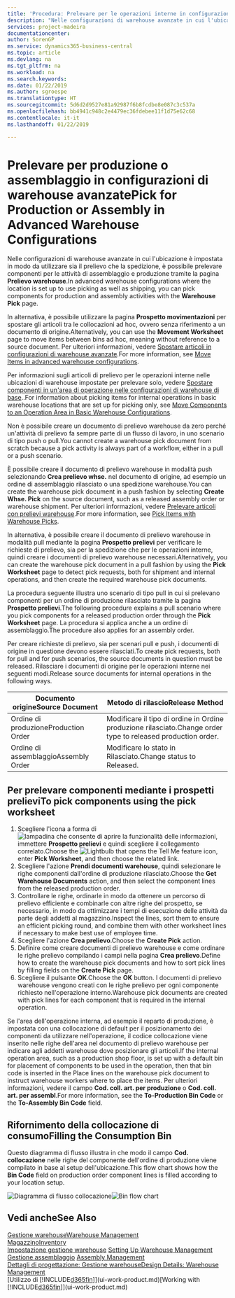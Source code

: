 ```yaml
---
title: 'Procedura: Prelevare per le operazioni interne in configurazioni di warehouse avanzate | Documenti Microsoft'
description: "Nelle configurazioni di warehouse avanzate in cui l'ubicazione è impostata in modo da utilizzare sia il prelievo che la spedizione, è possibile prelevare componenti per le attività di assemblaggio e produzione tramite la pagina **Prelievo warehouse**."
services: project-madeira
documentationcenter: 
author: SorenGP
ms.service: dynamics365-business-central
ms.topic: article
ms.devlang: na
ms.tgt_pltfrm: na
ms.workload: na
ms.search.keywords: 
ms.date: 01/22/2019
ms.author: sgroespe
ms.translationtype: HT
ms.sourcegitcommit: 5d6d2d9527e81a92987f6b8fcdbe8e087c3c537a
ms.openlocfilehash: bb4941c948c2e4479ec36fdebee11f1d75e62c68
ms.contentlocale: it-it
ms.lasthandoff: 01/22/2019

---
```

# <a name="pick-for-production-or-assembly-in-advanced-warehouse-configurations"></a><span data-ttu-id="77210-103">Prelevare per produzione o assemblaggio in configurazioni di warehouse avanzate</span><span class="sxs-lookup"><span data-stu-id="77210-103">Pick for Production or Assembly in Advanced Warehouse Configurations</span></span>
<span data-ttu-id="77210-104">Nelle configurazioni di warehouse avanzate in cui l'ubicazione è impostata in modo da utilizzare sia il prelievo che la spedizione, è possibile prelevare componenti per le attività di assemblaggio e produzione tramite la pagina **Prelievo warehouse**.</span><span class="sxs-lookup"><span data-stu-id="77210-104">In advanced warehouse configurations where the location is set up to use picking as well as shipping, you can pick components for production and assembly activities with the **Warehouse Pick** page.</span></span>  

<span data-ttu-id="77210-105">In alternativa, è possibile utilizzare la pagina **Prospetto movimentazioni** per spostare gli articoli tra le collocazioni ad hoc, ovvero senza riferimento a un documento di origine.</span><span class="sxs-lookup"><span data-stu-id="77210-105">Alternatively, you can use the **Movement Worksheet** page to move items between bins ad hoc, meaning without reference to a source document.</span></span> <span data-ttu-id="77210-106">Per ulteriori informazioni, vedere [Spostare articoli in configurazioni di warehouse avanzate](warehouse-how-to-move-items-in-advanced-warehousing.md).</span><span class="sxs-lookup"><span data-stu-id="77210-106">For more information, see [Move Items in advanced warehouse configurations](warehouse-how-to-move-items-in-advanced-warehousing.md).</span></span>  

<span data-ttu-id="77210-107">Per informazioni sugli articoli di prelievo per le operazioni interne nelle ubicazioni di warehouse impostate per prelevare solo, vedere [Spostare componenti in un'area di operazione nelle configurazioni di warehouse di base](warehouse-how-to-move-components-to-an-operation-area-in-basic-warehousing.md)..</span><span class="sxs-lookup"><span data-stu-id="77210-107">For information about picking items for internal operations in basic warehouse locations that are set up for picking only, see [Move Components to an Operation Area in Basic Warehouse Configurations](warehouse-how-to-move-components-to-an-operation-area-in-basic-warehousing.md).</span></span>  

<span data-ttu-id="77210-108">Non è possibile creare un documento di prelievo warehouse da zero perché un'attività di prelievo fa sempre parte di un flusso di lavoro, in uno scenario di tipo push o pull.</span><span class="sxs-lookup"><span data-stu-id="77210-108">You cannot create a warehouse pick document from scratch because a pick activity is always part of a workflow, either in a pull or a push scenario.</span></span>  

<span data-ttu-id="77210-109">È possibile creare il documento di prelievo warehouse in modalità push selezionando **Crea prelievo whse.** nel documento di origine, ad esempio un ordine di assemblaggio rilasciato o una spedizione warehouse.</span><span class="sxs-lookup"><span data-stu-id="77210-109">You can create the warehouse pick document in a push fashion by selecting **Create Whse. Pick** on the source document, such as a released assembly order or warehouse shipment.</span></span> <span data-ttu-id="77210-110">Per ulteriori informazioni, vedere [Prelevare articoli con prelievi warehouse](warehouse-how-to-pick-items-for-warehouse-shipment.md).</span><span class="sxs-lookup"><span data-stu-id="77210-110">For more information, see [Pick Items with Warehouse Picks](warehouse-how-to-pick-items-for-warehouse-shipment.md).</span></span>  

<span data-ttu-id="77210-111">In alternativa, è possibile creare il documento di prelievo warehouse in modalità pull mediante la pagina **Prospetto prelievi** per verificare le richieste di prelievo, sia per la spedizione che per le operazioni interne, quindi creare i documenti di prelievo warehouse necessari.</span><span class="sxs-lookup"><span data-stu-id="77210-111">Alternatively, you can create the warehouse pick document in a pull fashion by using the **Pick Worksheet** page to detect pick requests, both for shipment and internal operations, and then create the required warehouse pick documents.</span></span>  

<span data-ttu-id="77210-112">La procedura seguente illustra uno scenario di tipo pull in cui si prelevano componenti per un ordine di produzione rilasciato tramite la pagina **Prospetto prelievi**.</span><span class="sxs-lookup"><span data-stu-id="77210-112">The following procedure explains a pull scenario where you pick components for a released production order through the **Pick Worksheet** page.</span></span> <span data-ttu-id="77210-113">La procedura si applica anche a un ordine di assemblaggio.</span><span class="sxs-lookup"><span data-stu-id="77210-113">The procedure also applies for an assembly order.</span></span>  

<span data-ttu-id="77210-114">Per creare richieste di prelievo, sia per scenari pull e push, i documenti di origine in questione devono essere rilasciati.</span><span class="sxs-lookup"><span data-stu-id="77210-114">To create pick requests, both for pull and for push scenarios, the source documents in question must be released.</span></span> <span data-ttu-id="77210-115">Rilasciare i documenti di origine per le operazioni interne nei seguenti modi.</span><span class="sxs-lookup"><span data-stu-id="77210-115">Release source documents for internal operations in the following ways.</span></span>  

|<span data-ttu-id="77210-116">Documento origine</span><span class="sxs-lookup"><span data-stu-id="77210-116">Source Document</span></span>|<span data-ttu-id="77210-117">Metodo di rilascio</span><span class="sxs-lookup"><span data-stu-id="77210-117">Release Method</span></span>|  
|---------------------|--------------------|  
|<span data-ttu-id="77210-118">Ordine di produzione</span><span class="sxs-lookup"><span data-stu-id="77210-118">Production Order</span></span>|<span data-ttu-id="77210-119">Modificare il tipo di ordine in Ordine produzione rilasciato.</span><span class="sxs-lookup"><span data-stu-id="77210-119">Change order type to released production order.</span></span>|  
|<span data-ttu-id="77210-120">Ordine di assemblaggio</span><span class="sxs-lookup"><span data-stu-id="77210-120">Assembly Order</span></span>|<span data-ttu-id="77210-121">Modificare lo stato in Rilasciato.</span><span class="sxs-lookup"><span data-stu-id="77210-121">Change status to Released.</span></span>|  

## <a name="to-pick-components-using-the-pick-worksheet"></a><span data-ttu-id="77210-122">Per prelevare componenti mediante i prospetti prelievi</span><span class="sxs-lookup"><span data-stu-id="77210-122">To pick components using the pick worksheet</span></span>  
1.  <span data-ttu-id="77210-123">Scegliere l'icona a forma di ![lampadina che consente di aprire la funzionalità delle informazioni](media/ui-search/search_small.png "Informazioni sull'operazione che si desidera eseguire"), immettere **Prospetto prelievi** e quindi scegliere il collegamento correlato.</span><span class="sxs-lookup"><span data-stu-id="77210-123">Choose the ![Lightbulb that opens the Tell Me feature](media/ui-search/search_small.png "Tell me what you want to do") icon, enter **Pick Worksheet**, and then choose the related link.</span></span>  
2.  <span data-ttu-id="77210-124">Scegliere l'azione **Prendi documenti warehouse**, quindi selezionare le righe componenti dall'ordine di produzione rilasciato.</span><span class="sxs-lookup"><span data-stu-id="77210-124">Choose the **Get Warehouse Documents** action, and then select the component lines from the released production order.</span></span>  
3.  <span data-ttu-id="77210-125">Controllare le righe, ordinarle in modo da ottenere un percorso di prelievo efficiente e combinarle con altre righe del prospetto, se necessario, in modo da ottimizzare i tempi di esecuzione delle attività da parte degli addetti al magazzino.</span><span class="sxs-lookup"><span data-stu-id="77210-125">Inspect the lines, sort them to ensure an efficient picking round, and combine them with other worksheet lines if necessary to make best use of employee time.</span></span>  
4.  <span data-ttu-id="77210-126">Scegliere l'azione **Crea prelievo**.</span><span class="sxs-lookup"><span data-stu-id="77210-126">Choose the **Create Pick** action.</span></span>  
5.  <span data-ttu-id="77210-127">Definire come creare documenti di prelievo warehouse e come ordinare le righe prelievo compilando i campi nella pagina **Crea prelievo**.</span><span class="sxs-lookup"><span data-stu-id="77210-127">Define how to create the warehouse pick documents and how to sort pick lines by filling fields on the **Create Pick** page.</span></span>  
6.  <span data-ttu-id="77210-128">Scegliere il pulsante **OK**.</span><span class="sxs-lookup"><span data-stu-id="77210-128">Choose the **OK** button.</span></span> <span data-ttu-id="77210-129">I documenti di prelievo warehouse vengono creati con le righe prelievo per ogni componente richiesto nell'operazione interno.</span><span class="sxs-lookup"><span data-stu-id="77210-129">Warehouse pick documents are created with pick lines for each component that is required in the internal operation.</span></span>  

<span data-ttu-id="77210-130">Se l'area dell'operazione interna, ad esempio il reparto di produzione, è impostata con una collocazione di default per il posizionamento dei componenti da utilizzare nell'operazione, il codice collocazione viene inserito nelle righe dell'area nel documento di prelievo warehouse per indicare agli addetti warehouse dove posizionare gli articoli.</span><span class="sxs-lookup"><span data-stu-id="77210-130">If the internal operation area, such as a production shop floor, is set up with a default bin for placement of components to be used in the operation, then that bin code is inserted in the Place lines on the warehouse pick document to instruct warehouse workers where to place the items.</span></span> <span data-ttu-id="77210-131">Per ulteriori informazioni, vedere il campo **Cod. coll. art. per produzione** o **Cod. coll. art. per assembl**.</span><span class="sxs-lookup"><span data-stu-id="77210-131">For more information, see the **To-Production Bin Code** or the **To-Assembly Bin Code** field.</span></span>

## <a name="filling-the-consumption-bin"></a><span data-ttu-id="77210-132">Rifornimento della collocazione di consumo</span><span class="sxs-lookup"><span data-stu-id="77210-132">Filling the Consumption Bin</span></span>
<span data-ttu-id="77210-133">Questo diagramma di flusso illustra in che modo il campo **Cod. collocazione** nelle righe del componente dell'ordine di produzione viene compilato in base al setup dell'ubicazione.</span><span class="sxs-lookup"><span data-stu-id="77210-133">This flow chart shows how the **Bin Code** field on production order component lines is filled according to your location setup.</span></span>

<span data-ttu-id="77210-134">![Diagramma di flusso collocazione](media/binflow.png "BinFlow")</span><span class="sxs-lookup"><span data-stu-id="77210-134">![Bin flow chart](media/binflow.png "BinFlow")</span></span>  

## <a name="see-also"></a><span data-ttu-id="77210-135">Vedi anche</span><span class="sxs-lookup"><span data-stu-id="77210-135">See Also</span></span>
[<span data-ttu-id="77210-136">Gestione warehouse</span><span class="sxs-lookup"><span data-stu-id="77210-136">Warehouse Management</span></span>](warehouse-manage-warehouse.md)  
[<span data-ttu-id="77210-137">Magazzino</span><span class="sxs-lookup"><span data-stu-id="77210-137">Inventory</span></span>](inventory-manage-inventory.md)  
<span data-ttu-id="77210-138">[Impostazione gestione warehouse](warehouse-setup-warehouse.md)   </span><span class="sxs-lookup"><span data-stu-id="77210-138">[Setting Up Warehouse Management](warehouse-setup-warehouse.md)   </span></span>  
<span data-ttu-id="77210-139">[Gestione assemblaggio](assembly-assemble-items.md)  </span><span class="sxs-lookup"><span data-stu-id="77210-139">[Assembly Management](assembly-assemble-items.md)  </span></span>  
[<span data-ttu-id="77210-140">Dettagli di progettazione: Gestione warehouse</span><span class="sxs-lookup"><span data-stu-id="77210-140">Design Details: Warehouse Management</span></span>](design-details-warehouse-management.md)  
<span data-ttu-id="77210-141">[Utilizzo di [!INCLUDE[d365fin](includes/d365fin_md.md)]](ui-work-product.md)</span><span class="sxs-lookup"><span data-stu-id="77210-141">[Working with [!INCLUDE[d365fin](includes/d365fin_md.md)]](ui-work-product.md)</span></span>

